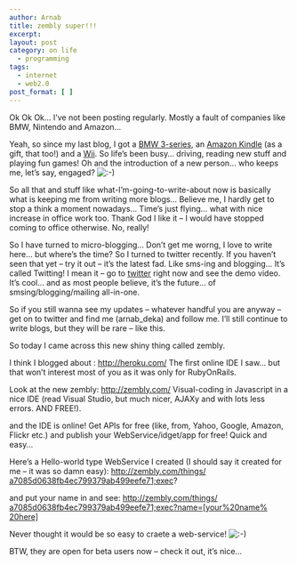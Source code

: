 ```yaml
---
author: Arnab
title: zembly super!!!
excerpt:
layout: post
category: on life
  - programming
tags:
  - internet
  - web2.0
post_format: [ ]
---
```

Ok Ok Ok… I’ve not been posting regularly. Mostly a fault of companies like BMW, Nintendo and Amazon…

Yeah, so since my last blog, I got a [BMW 3-series][1], an [Amazon Kindle][2] (as a gift, that too!) and a [Wii][3]. So life’s been busy… driving, reading new stuff and playing fun games! Oh and the introduction of a new person… who keeps me, let’s say, engaged? ![:-)][4]

So all that and stuff like what-I’m-going-to-write-about now is basically what is keeping me from writing more blogs… Believe me, I hardly get to stop a think a moment nowadays… Time’s just flying… what with nice increase in office work too. Thank God I like it – I would have stopped coming to office otherwise. No, really!

So I have turned to micro-blogging… Don’t get me worng, I love to write here… but where’s the time? So I turned to twitter recently. If you haven’t seen that yet – try it out – it’s the latest fad. Like sms-ing and blogging… It’s called Twitting! I mean it – go to [twitter][5] right now and see the demo video. It’s cool… and as most people believe, it’s the future… of smsing/blogging/mailing all-in-one.

So if you still wanna see my updates – whatever handful you are anyway – get on to twitter and find me (arnab_deka) and follow me. I’ll still continue to write blogs, but they will be rare – like this.

So today I came across this new shiny thing called zembly.

I think I blogged about : <http://heroku.com/> The first online IDE I saw… but that won’t interest most of you as it was only for RubyOnRails.

Look at the new zembly: <http://zembly.com/> Visual-<wbr>coding in Javascript in a nice IDE (read Visual Studio, but much nicer, AJAXy and with lots less errors. AND FREE!).</p>
and the IDE is online! Get APIs for free (like, from, Yahoo, Google, Amazon, Flickr etc.) and publish your WebService/idget/app for free! Quick and easy…

Here’s a Hello-world type WebService I created (I should say it created for me – it was so damn easy):
[http://zembly.com/things/<wbr>a7085d0638fb4ec799379ab499eefe<wbr>71;exec][6]?

and put your name in and see:
[http://zembly.com/things/<wbr>a7085d0638fb4ec799379ab499eefe<wbr>71;exec?name=[your%20name%<wbr>20here]][7]

Never thought it would be so easy to craete a web-service! ![:-)][4]

BTW, they are open for beta users now – check it out, it’s nice…

 [1]: http://www.bmwusa.com/Standard/Content/Vehicles/2008/3/328iSedan/Default.aspx
 [2]: http://www.amazon.com/o/ASIN/B000FI73MA
 [3]: http://www.amazon.com/o/ASIN/B0009VXBAQ
 [4]: http://www.arnab-deka.com/posts/wp-includes/images/smilies/icon_smile.gif
 [5]: http://twitter.com/
 [6]: http://zembly.com/things/a7085d0638fb4ec799379ab499eefe71;exec
 [7]: http://zembly.com/things/a7085d0638fb4ec799379ab499eefe71;exec?name=%5Byour%20name%20here%5D